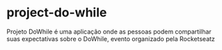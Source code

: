 # project-do-while
Projeto DoWhile é uma aplicação onde as pessoas podem compartilhar suas expectativas sobre o DoWhile, evento organizado pela Rocketseatz
                                              